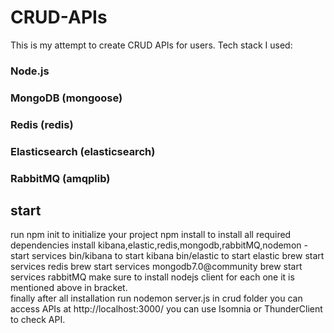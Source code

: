 # CRUD-APIs
This is my attempt to create CRUD APIs for users.
Tech stack I used:
### Node.js
### MongoDB (mongoose)
### Redis (redis)
### Elasticsearch (elasticsearch)
### RabbitMQ (amqplib)

## start
run 
npm init  to initialize your project
npm install   to install all required dependencies
install kibana,elastic,redis,mongodb,rabbitMQ,nodemon
-start services
bin/kibana   to start kibana
bin/elastic  to start elastic
brew start services redis
brew start services mongodb7.0@community 
brew start services rabbitMQ
make sure to install nodejs client for each one it is mentioned above in bracket.
<br>
finally after all installation
run nodemon server.js in crud folder
you can access APIs at http://localhost:3000/
you can use Isomnia or ThunderClient to check API.
